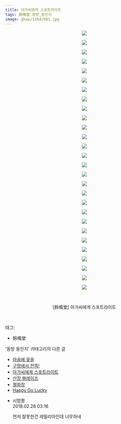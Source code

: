 ```yaml
---
title: 아가씨에게 스포트라이트
tags: 鈴鳴堂 동방_동인지
image: ghap/1264/001.jpg
---
```

<div class="article">
<p style="text-align: center; clear: none; float: none;"><img src="{{ site.nasurl }}/ghap/1264/001.jpg"/></p>
<p style="text-align: center; clear: none; float: none;"><img src="{{ site.nasurl }}/ghap/1264/002.jpg"/></p>
<p style="text-align: center; clear: none; float: none;"><img src="{{ site.nasurl }}/ghap/1264/003.jpg"/></p>
<p style="text-align: center; clear: none; float: none;"><img src="{{ site.nasurl }}/ghap/1264/004.jpg"/></p>
<p style="text-align: center; clear: none; float: none;"><img src="{{ site.nasurl }}/ghap/1264/005.jpg"/></p>
<p style="text-align: center; clear: none; float: none;"><img src="{{ site.nasurl }}/ghap/1264/006.jpg"/></p>
<p style="text-align: center; clear: none; float: none;"><img src="{{ site.nasurl }}/ghap/1264/007.jpg"/></p>
<p style="text-align: center; clear: none; float: none;"><img src="{{ site.nasurl }}/ghap/1264/008.jpg"/></p>
<p style="text-align: center; clear: none; float: none;"><img src="{{ site.nasurl }}/ghap/1264/009.jpg"/></p>
<p style="text-align: center; clear: none; float: none;"><img src="{{ site.nasurl }}/ghap/1264/010.jpg"/></p>
<p style="text-align: center; clear: none; float: none;"><img src="{{ site.nasurl }}/ghap/1264/011.jpg"/></p>
<p style="text-align: center; clear: none; float: none;"><img src="{{ site.nasurl }}/ghap/1264/012.jpg"/></p>
<p style="text-align: center; clear: none; float: none;"><img src="{{ site.nasurl }}/ghap/1264/013.jpg"/></p>
<p style="text-align: center; clear: none; float: none;"><img src="{{ site.nasurl }}/ghap/1264/014.jpg"/></p>
<p style="text-align: center; clear: none; float: none;"><img src="{{ site.nasurl }}/ghap/1264/015.jpg"/></p>
<p style="text-align: center; clear: none; float: none;"><img src="{{ site.nasurl }}/ghap/1264/016.jpg"/></p>
<p style="text-align: center; clear: none; float: none;"><img src="{{ site.nasurl }}/ghap/1264/017.jpg"/></p>
<p style="text-align: center; clear: none; float: none;"><img src="{{ site.nasurl }}/ghap/1264/018.jpg"/></p>
<p style="text-align: center; clear: none; float: none;"><img src="{{ site.nasurl }}/ghap/1264/019.jpg"/></p>
<p style="text-align: center; clear: none; float: none;"><img src="{{ site.nasurl }}/ghap/1264/020.jpg"/></p>
<p style="text-align: center; clear: none; float: none;"><img src="{{ site.nasurl }}/ghap/1264/021.jpg"/></p>
<p style="text-align: center; clear: none; float: none;"><img src="{{ site.nasurl }}/ghap/1264/022.jpg"/></p>
<p style="text-align: center; clear: none; float: none;"><img src="{{ site.nasurl }}/ghap/1264/023.jpg"/></p>
<p style="text-align: center; clear: none; float: none;"><img src="{{ site.nasurl }}/ghap/1264/024.jpg"/></p>
<p style="text-align: center; clear: none; float: none;"><img src="{{ site.nasurl }}/ghap/1264/025.jpg"/></p>
<p style="text-align: center; clear: none; float: none;"><img src="{{ site.nasurl }}/ghap/1264/026.jpg"/></p>
<p style="text-align: center; clear: none; float: none;"><img src="{{ site.nasurl }}/ghap/1264/027.jpg"/></p>
<p style="text-align: center; clear: none; float: none;"><img src="{{ site.nasurl }}/ghap/1264/028.jpg"/></p>
<p style="text-align: center; clear: none; float: none;"><br/></p>
<p style="text-align: center; clear: none; float: none;">[鈴鳴堂] 아가씨에게 스포트라이트</p>
<p><br/></p>
</div><div class="tagTrail">
<p>태그: </p>
<ul>
<li>鈴鳴堂</li>
</ul>
</div><div class="another">
<p>'동방 동인지' 카테고리의 다른 글</p>
<ul>
<li><a href="/2016-07-31-ghap_1266">마음에 꽃을</a></li>
<li><a href="/2016-07-31-ghap_1265">구멍에서 잔뜩!</a></li>
<li><a href="/2016-07-31-ghap_1264">아가씨에게 스포트라이트</a></li>
<li><a href="/2016-07-31-ghap_1263">산장 블레이즈</a></li>
<li><a href="/2016-07-31-ghap_1262">월화장</a></li>
<li><a href="/2016-07-31-ghap_1260">Happy Go Lucky</a></li>
</ul>
</div><div class="cb_module cb_fluid">
<div class="cb_wrt cb_profile">
<div class="comment">
<ul>
<li class="cb_thumb_off" id="comment15208535">
<div class="cb_comment_area">
<div class="cb_info_area">
<div class="cb_section">
<span class="cb_nick_name">시밤쾅</span>
</div>
<div class="cb_section">
<span class="cb_date">2018.02.28 03:16 </span>
</div>
</div>
<div class="cb_dsc_comment">
<p class="cb_dsc">
											먼저 잘못한건 레밀리아인데 너무하네
										</p>
</div>
</div></li>
</ul>
</div>
</div><!-- commentList close -->
</div>